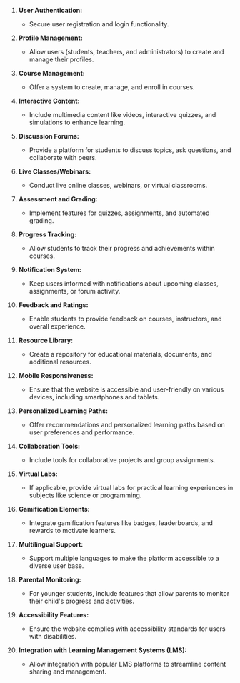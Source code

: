 1. **User Authentication:**
   - Secure user registration and login functionality.

2. **Profile Management:**
   - Allow users (students, teachers, and administrators) to create and manage their profiles.

3. **Course Management:**
   - Offer a system to create, manage, and enroll in courses.

4. **Interactive Content:**
   - Include multimedia content like videos, interactive quizzes, and simulations to enhance learning.

5. **Discussion Forums:**
   - Provide a platform for students to discuss topics, ask questions, and collaborate with peers.

6. **Live Classes/Webinars:**
   - Conduct live online classes, webinars, or virtual classrooms.

7. **Assessment and Grading:**
   - Implement features for quizzes, assignments, and automated grading.

8. **Progress Tracking:**
   - Allow students to track their progress and achievements within courses.

9. **Notification System:**
   - Keep users informed with notifications about upcoming classes, assignments, or forum activity.

10. **Feedback and Ratings:**
    - Enable students to provide feedback on courses, instructors, and overall experience.

11. **Resource Library:**
    - Create a repository for educational materials, documents, and additional resources.

12. **Mobile Responsiveness:**
    - Ensure that the website is accessible and user-friendly on various devices, including smartphones and tablets.

13. **Personalized Learning Paths:**
    - Offer recommendations and personalized learning paths based on user preferences and performance.

14. **Collaboration Tools:**
    - Include tools for collaborative projects and group assignments.

15. **Virtual Labs:**
    - If applicable, provide virtual labs for practical learning experiences in subjects like science or programming.

16. **Gamification Elements:**
    - Integrate gamification features like badges, leaderboards, and rewards to motivate learners.

17. **Multilingual Support:**
    - Support multiple languages to make the platform accessible to a diverse user base.

18. **Parental Monitoring:**
    - For younger students, include features that allow parents to monitor their child's progress and activities.

19. **Accessibility Features:**
    - Ensure the website complies with accessibility standards for users with disabilities.

20. **Integration with Learning Management Systems (LMS):**
    - Allow integration with popular LMS platforms to streamline content sharing and management.
